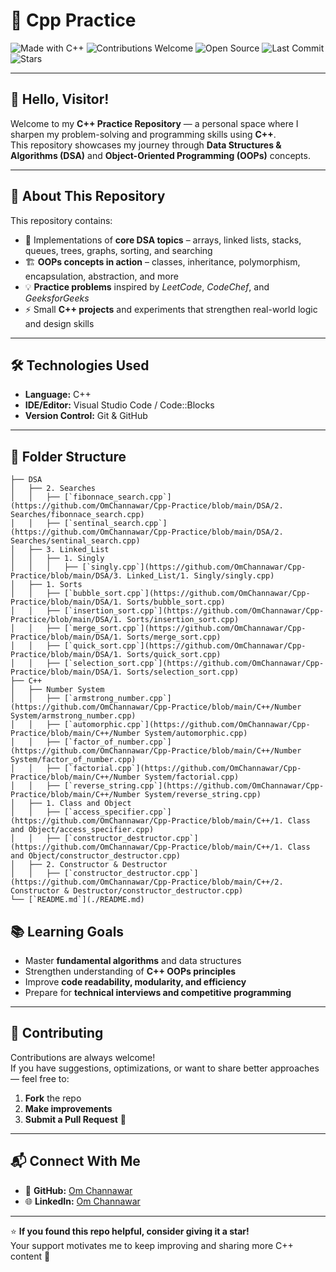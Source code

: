 # 🧠 Cpp Practice

![Made with C++](https://img.shields.io/badge/Made%20with-C++-1f425f.svg?logo=c%2B%2B&logoColor=white&color=00599C)
![Contributions Welcome](https://img.shields.io/badge/Contributions-Welcome-brightgreen.svg)
![Open Source](https://badges.frapsoft.com/os/v2/open-source.svg?v=103)
![Last Commit](https://img.shields.io/github/last-commit/OmChannawar/Cpp-Practice.svg)
![Stars](https://img.shields.io/github/stars/OmChannawar/Cpp-Practice.svg?style=social)

---

## 👋 Hello, Visitor!

Welcome to my **C++ Practice Repository** — a personal space where I sharpen my problem-solving and programming skills using **C++**.  
This repository showcases my journey through **Data Structures & Algorithms (DSA)** and **Object-Oriented Programming (OOPs)** concepts.

---

## 🚀 About This Repository

This repository contains:
- 🧩 Implementations of **core DSA topics** – arrays, linked lists, stacks, queues, trees, graphs, sorting, and searching  
- 🏗️ **OOPs concepts in action** – classes, inheritance, polymorphism, encapsulation, abstraction, and more  
- 💡 **Practice problems** inspired by *LeetCode*, *CodeChef*, and *GeeksforGeeks*  
- ⚡ Small **C++ projects** and experiments that strengthen real-world logic and design skills

---

## 🛠️ Technologies Used

- **Language:** C++  
- **IDE/Editor:** Visual Studio Code / Code::Blocks  
- **Version Control:** Git & GitHub  

---

## 📂 Folder Structure

<!-- FOLDER_STRUCTURE_START -->
```
├── DSA
│   ├── 2. Searches
│   │   ├── [`fibonnace_search.cpp`](https://github.com/OmChannawar/Cpp-Practice/blob/main/DSA/2. Searches/fibonnace_search.cpp)
│   │   ├── [`sentinal_search.cpp`](https://github.com/OmChannawar/Cpp-Practice/blob/main/DSA/2. Searches/sentinal_search.cpp)
│   ├── 3. Linked_List
│   │   ├── 1. Singly
│   │   │   ├── [`singly.cpp`](https://github.com/OmChannawar/Cpp-Practice/blob/main/DSA/3. Linked_List/1. Singly/singly.cpp)
│   ├── 1. Sorts
│   │   ├── [`bubble_sort.cpp`](https://github.com/OmChannawar/Cpp-Practice/blob/main/DSA/1. Sorts/bubble_sort.cpp)
│   │   ├── [`insertion_sort.cpp`](https://github.com/OmChannawar/Cpp-Practice/blob/main/DSA/1. Sorts/insertion_sort.cpp)
│   │   ├── [`merge_sort.cpp`](https://github.com/OmChannawar/Cpp-Practice/blob/main/DSA/1. Sorts/merge_sort.cpp)
│   │   ├── [`quick_sort.cpp`](https://github.com/OmChannawar/Cpp-Practice/blob/main/DSA/1. Sorts/quick_sort.cpp)
│   │   ├── [`selection_sort.cpp`](https://github.com/OmChannawar/Cpp-Practice/blob/main/DSA/1. Sorts/selection_sort.cpp)
├── C++
│   ├── Number System
│   │   ├── [`armstrong_number.cpp`](https://github.com/OmChannawar/Cpp-Practice/blob/main/C++/Number System/armstrong_number.cpp)
│   │   ├── [`automorphic.cpp`](https://github.com/OmChannawar/Cpp-Practice/blob/main/C++/Number System/automorphic.cpp)
│   │   ├── [`factor_of_number.cpp`](https://github.com/OmChannawar/Cpp-Practice/blob/main/C++/Number System/factor_of_number.cpp)
│   │   ├── [`factorial.cpp`](https://github.com/OmChannawar/Cpp-Practice/blob/main/C++/Number System/factorial.cpp)
│   │   ├── [`reverse_string.cpp`](https://github.com/OmChannawar/Cpp-Practice/blob/main/C++/Number System/reverse_string.cpp)
│   ├── 1. Class and Object
│   │   ├── [`access_specifier.cpp`](https://github.com/OmChannawar/Cpp-Practice/blob/main/C++/1. Class and Object/access_specifier.cpp)
│   │   ├── [`constructor_destructor.cpp`](https://github.com/OmChannawar/Cpp-Practice/blob/main/C++/1. Class and Object/constructor_destructor.cpp)
│   ├── 2. Constructor & Destructor
│   │   ├── [`constructor_destructor.cpp`](https://github.com/OmChannawar/Cpp-Practice/blob/main/C++/2. Constructor & Destructor/constructor_destructor.cpp)
└── [`README.md`](./README.md)
```
<!-- FOLDER_STRUCTURE_END -->

## 📚 Learning Goals

- Master **fundamental algorithms** and data structures  
- Strengthen understanding of **C++ OOPs principles**  
- Improve **code readability, modularity, and efficiency**  
- Prepare for **technical interviews and competitive programming**

---

## 🤝 Contributing

Contributions are always welcome!  
If you have suggestions, optimizations, or want to share better approaches — feel free to:
1. **Fork** the repo  
2. **Make improvements**  
3. **Submit a Pull Request** 🚀  

---

## 📬 Connect With Me

- 💼 **GitHub:** [Om Channawar](https://github.com/OmChannawar)  
- 🌐 **LinkedIn:** [Om Channawar](https://www.linkedin.com/in/om-channawar-466873312)   

---

⭐ **If you found this repo helpful, consider giving it a star!**  
Your support motivates me to keep improving and sharing more C++ content 💙